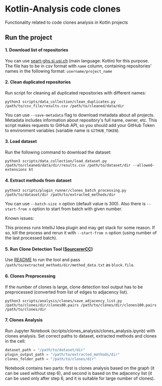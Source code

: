 # Kotlin-Analysis code clones

Functionality related to code clones analysis in Kotlin projects

## Run the project

#### 1. Download list of repositories
   
You can use [seart-ghs.si.usi.ch]( https://seart-ghs.si.usi.ch/) (main language: Kotlin) for this purpose.
The file has to be in csv format with ```name``` column, 
containing repositories' names in the following format: ```username/project_name``` 

#### 2. Clean duplicated repositories

Run script for cleaning all duplicated repositories with different names: 
``` shell script
python3 scripts/data_collection/clean_duplicates.py /path/to/csv_file/results.csv /path/to/cleaned/data/dir
```
   You can use ```--save-metadata``` flag to download metadata about all projects. Metadata includes information about repository's full name, owner, etc.
   This script makes requests to GitHub API, so you should add your GitHub Token to environment variables (variable name is ```GITHUB_TOKEN```).

#### 3. Load dataset 

Run the following command to download the dataset:

``` 
python3 scripts/data_collection/load_dataset.py /path/to/cleaned/data/dir/results.csv /path/to/dataset/dir --allowed-extensions kt
```

#### 4. Extract methods from dataset

``` 
python3 scripts/plugin_runner/clones_batch_processing.py /path/to/dataset/dir /path/to/extracted_methods/dir 
```

You can use ```--batch-size n``` option (default value is 300). 
Also there is ```--start-from n``` option to start from batch with given number.

Known issues:

This process runs IntelliJ Idea plugin and may get stack for some reason. 
If so, kill the process and rerun it with ```--start-from n``` option (using number of the last processed batch).


#### 5. Run Clone Detection Tool ([SourcererCC](https://github.com/Mondego/SourcererCC))

Use [README](https://github.com/Mondego/SourcererCC#run-sourcerercc) to run the tool and pass ```/path/to/extracted_methods/dir/method_data.txt``` as ```block.file```.

#### 6. Clones Preprocessing 

If the number of clones is large, clone detection tool output has to be preprocessed 
(converted from list of edges to adjacency list).

``` 
python3 scripts/analysis/clones/save_adjacency_list.py  /path/to/clones/dir/clones80.pairs /path/to/clones/dir/clones100.pairs /path/to/clones/dir
```

#### 7. Clones Analysis

Run Jupyter Notebook (scripts/clones_analysis/clones_analysis.ipynb) with clones analysis.
Set correct paths to dataset, extracted methods and clones in the cell:
```python
dataset_path = "/path/to/dataset/dir"
plugin_output_path = "/path/to/extracted_methods/dir"
clones_folder_path = "/path/to/clones/dir"
```
Notebook contains two parts: first is clones analysis based on the graph (it can be used without step 6), 
and second is based on the adjacency list (it can be used only after step 6,
and it is suitable for large number of clones).

